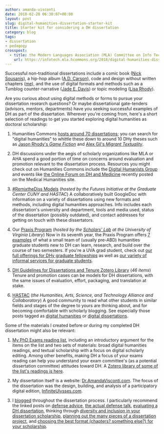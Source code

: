 ```yaml
---
author: amanda-visconti
date: 2018-02-28 06:30:07+00:00
layout: post
slug: digital-humanities-dissertation-starter-kit
title: Starter kit for considering a DH dissertation
category: blog
tags:
- dissertation
- pedagogy
crosspost:
  - title: the Modern Languages Association (MLA) Committee on Info Tech blog
    url: https://infotech.mla.hcommons.org/2018/digital-humanities-dissertation-starter-kit/
---
```


Successful non-traditional dissertations include a comic book ([Nick Sousanis](http://spinweaveandcut.com/unflattening/)), a hip-hop album ([A.D. Carson](http://phd.aydeethegreat.com/)), code and design without written chapters ([me](http://dr.amandavisconti.com)), and the use of digital formats and methods such as a Tumblog counter-narrative ([Jade E. Davis](http://vintageblackbeauty.tumblr.com/)) or topic modeling ([Lisa Rhody](http://www.lisarhody.com/revising-ekphrasis/)).

Are you curious about using digital methods or forms to pursue your dissertation research questions? Or maybe dissertational gate-tenders (advisors, mentors, departments) have you seeking successful examples of DH as part of the dissertation. Wherever you're coming from, here's a short selection of readings to get you started exploring digital humanities as doctoral scholarship:




  1. Humanities Commons [hosts around 70 dissertations](https://hcommons.org/deposits/?facets%5Bgenre_facet%5D%5B%5D=Dissertation); you can search for "digital humanities" to whittle these down to around 10 DHy theses such as [Jason Rhody's _Game Fiction_](https://hcommons.org/deposits/item/hc:11773/) and [Alex Gil's _Migrant Textuality_](https://hcommons.org/deposits/item/mla:61/).


  2. DH discussions under the aegis of scholarly organizations like MLA or AHA spend a good portion of time on concerns around evaluation and promotion relevant to the dissertation process. Resources you might check out on Humanities Commons include the [Digital Humanists Group](https://hcommons.org/groups/digital-humanists/) and events like [the Online Forum on DH and Medicine](https://medicalhumanities.mla.hcommons.org/2018/02/07/online-forum-digital-humanities-medicine/) recently posted on the Medical Humanities site.


  3. [#RemixtheDiss Models](http://bit.ly/remixthediss-models) (_hosted by the Futures Initiative at the Graduate Center CUNY and HASTAC_) A collaboratively built GoogleDoc with information on a variety of dissertations using new formats and methods, including digital humanities approaches. Info includes each dissertation's university and department, tools and media used, status of the dissertation (possibly outdated), and contact addresses for getting on touch with these dissertators.


  4. Our [Praxis Program](http://praxis.scholarslab.org) (_hosted by the [Scholars' Lab](http://scholarslab.org) at the University of Virginia Library_) Now in its seventh year, the Praxis Program offers [7 examples](http://praxis.scholarslab.org/projects/) of what a small team of (usually pre-ABD) humanities graduate students new to DH can learn, research, and build over the course of two semesters. If you're a UVA grad student, check out [our full offerings for DHy graduate fellowships](http://scholarslab.org/graduate-fellowships/) as well as [our variety of informal services for graduate students](http://scholarslab.org/professional-development/).


  5. [DH Guidelines for Dissertations and Tenure Zotero Library](https://www.zotero.org/amandavisconti/items/collectionKey/V9DA47T7) (_46 items_) Tenure and promotion cases can be models for DH dissertations, with the same issues of evaluation, effort, packaging, and translation at stake.


  6. [HASTAC](https://www.hastac.org/) (_the Humanities, Arts, Science, and Technology Alliance and Collaboratory_) A good community to read what other students in similar fields and stages of the degree to yours are thinking about, and for becoming comfortable with scholarly blogging. See especially those posts tagged as [digital humanities](https://www.hastac.org/explore/humanities-arts-media/digital-humanities) or [digital dissertations](https://www.hastac.org/groups/digital-dissertations).


Some of the materials I created before or during my completed DH dissertation might also be relevant:




  1. [My PhD Exams reading list](http://literaturegeek.com/assets/ExamsSharingCopy.pdf), including an introductory argument for the items on the list and two sets of materials: broad digital humanities readings, and textual scholarship with a focus on digital scholarly editing. Among other benefits, making DH a focus of your exams reading can help you understand your exam committee's (as a potential dissertation committee) attitudes toward DH. A [Zotero library of some of the list's readings is here](https://www.zotero.org/amandavisconti/items/collectionKey/MXZR7HFN).


  2. My dissertation itself is a website: [Dr.AmandaVisconti.com](http://Dr.AmandaVisconti.com). The focus of the dissertation was the design, building, and analysis of a participatory digital edition, [InfiniteUlysses.com](http://InfiniteUlysses.com).


  3. I [blogged](http://literaturegeek.com/tag/dissertation/) throughout the dissertation process. I particularly recommend the linked posts on [defense advice](http://literaturegeek.com/2016/06/14/digital-humanities-dissertation-defense-advice), [the actual defense talk](http://literaturegeek.com/2016/06/20/digital-humanities-dissertation-defense-talk), [evaluating a DH dissertation](http://literaturegeek.com/2014/09/30/evaluating-non-traditional-digital-humanities-dissertations), thinking through [diversity and inclusion in your dissertation scholarship](http://literaturegeek.com/2014/05/27/inclusivityeditioncanon), [planning out the many pieces of a dissertation project](http://literaturegeek.com/2014/04/28/affinitywallarticle), and [choosing the best format (chapters? something else?) for your scholarship](http://literaturegeek.com/2014/04/02/digitaldissformat).
